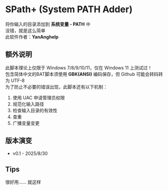 # SPath+ (System PATH Adder)
将你输入的目录添加到 **系统变量 - PATH** 中<br>
没错，就是这么简单<br>
此软件作者：**YanAnghelp**

## 额外说明
此脚本理论上仅限于 Windows 7/8/9/10/11，仅在 Windows 11 上测试过！<br>
包含简体中文的BAT脚本须使用 **GBK(ANSI)** 编码保存，但 Github 可能会转码转为 UTF-8<br>
为了防止不必要的错误出现，此脚本还有以下机制：<br>

1. 使用 UAC 申请管理员权限
2. 规范化输入路径
3. 检查输入目录的有效性
4. 查重
5. 广播变量变更

## 版本演变
- v0.1 - 2025/8/30

## Tips
很好用…… 就这样
